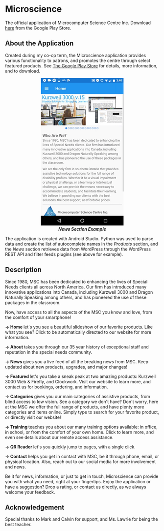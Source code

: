 # Microscience
The official application of Microcomputer Science Centre Inc. Download <a href="https://play.google.com/store/apps/details?id=com.scowluga.android.microscience&hl=en">here</a> from the Google Play Store. 

## About the Application 
Created during my co-op term, the Microscience application provides various functionality to patrons, and promotes the centre through select featured products. See <a href="https://play.google.com/store/apps/details?id=com.scowluga.android.microscience&hl=en">The Google Play Store</a> for details, more information, and to download. 

<p align="center">
<img src="/screenshots/demo.gif"/>
<i><strong><br>News Section Example</strong></i>
</p>

The application is created with Android Studio. Python was used to parse data and create the list of autocomplete names in the <i>Products</i> section, and the <i>News</i> section retrieves data from WordPress through the WordPress REST API and filter feeds plugins (see above for example). 

## Description 
Since 1980, MSC has been dedicated to enhancing the lives of Special Needs clients all across North America. Our firm has introduced many innovative applications into Canada, including Kurzweil 3000 and Dragon Naturally Speaking among others, and has pioneered the use of these packages in the classroom. 

Now, have access to all the aspects of the MSC you know and love, from the comfort of your smartphone! 

<b>→ Home </b>let's you see a beautiful slideshow of our favorite products. Like what you see? Click to be automatically directed to our website for more information. 

<b>→ About </b>takes you through our 35 year history of exceptional staff and reputation in the special needs community. 

<b>→ News </b>gives you a live feed of all the breaking news from MSC. Keep updated about new products, upgrades, and major changes! 

<b>→ Featured </b>let's you take a sneak peak at two amazing products: Kurzweil 3000 Web & Firefly, and Clockwork. Visit our website to learn more, and contact us for bookings, ordering, and information. 

<b>→ Categories </b>gives you our main categories of assistive products, from blind access to low vision. See a category we don't have? Don't worry, here at the MSC we offer the full range of products, and have plenty more categories and items online. Simply type to search for your favorite product, or directly visit our website! 

<b>→ Training </b>teaches you about our many training options available: in office, in school, or from the comfort of your own home. Click to learn more, and even see details about our remote access assistance. 

<b>→ QR Reader </b>let's you quickly jump to pages, with a single click. 

<b>→ Contact </b>helps you get in contact with MSC, be it through phone, email, or physical location. Also, reach out to our social media for more involvement and news. 

Be it for news, information, or just to get in touch, Microscience can provide you with what you need, right at your fingertips. Enjoy the application or have a suggestion? Drop a rating, or contact us directly, as we always welcome your feedback. 

## Acknowledgement 
Special thanks to Mark and Calvin for support, and Ms. Lawrie for being the best teacher. 

